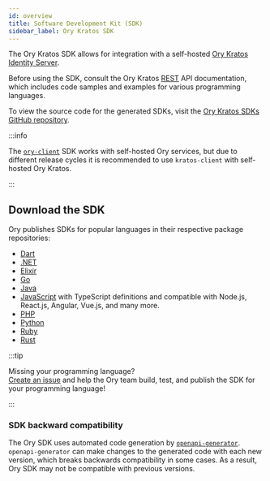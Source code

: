```yaml
---
id: overview
title: Software Development Kit (SDK)
sidebar_label: Ory Kratos SDK
---
```


The Ory Kratos SDK allows for integration with a self-hosted [Ory Kratos Identity Server](https://github.com/ory/kratos).

Before using the SDK, consult the Ory Kratos [REST](../reference/api.mdx) API documentation, which includes code samples and
examples for various programming languages.

To view the source code for the generated SDKs, visit the
[Ory Kratos SDKs GitHub repository](https://github.com/ory/sdk/tree/master/clients/kratos/).

:::info

The [`ory-client`](../../sdk.mdx) SDK works with self-hosted Ory services, but due to different release cycles it is recommended
to use `kratos-client` with self-hosted Ory Kratos.

:::

## Download the SDK

Ory publishes SDKs for popular languages in their respective package repositories:

- [Dart](https://pub.dev/packages/ory_kratos_client)
- [.NET](https://www.nuget.org/packages/Ory.Kratos.Client/)
- [Elixir](https://hex.pm/packages/ory_kratos)
- [Go](https://github.com/ory/kratos-client-go)
- [Java](https://search.maven.org/artifact/sh.ory.kratos/kratos-client)
- [JavaScript](https://www.npmjs.com/package/@ory/kratos-client) with TypeScript definitions and compatible with Node.js,
  React.js, Angular, Vue.js, and many more.
- [PHP](https://packagist.org/packages/ory/kratos-client)
- [Python](https://pypi.org/project/ory-kratos-client/)
- [Ruby](https://rubygems.org/gems/ory-kratos-client)
- [Rust](https://crates.io/crates/ory-kratos-client)

:::tip

Missing your programming language?  
[Create an issue](https://github.com/ory/sdk/issues) and help the Ory team build, test, and publish the SDK for your programming
language!

:::

### SDK backward compatibility

The Ory SDK uses automated code generation by [`openapi-generator`](https://github.com/OpenAPITools/openapi-generator).
`openapi-generator` can make changes to the generated code with each new version, which breaks backwards compatibility in some
cases. As a result, Ory SDK may not be compatible with previous versions.
